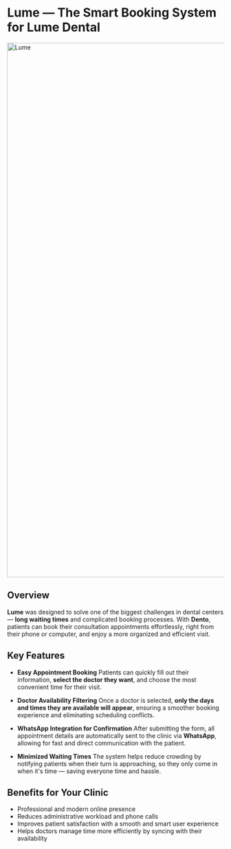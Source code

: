 

# **Lume — The Smart Booking System for Lume Dental**

<img width="1748" height="1240" alt="Lume" src="https://github.com/user-attachments/assets/99166f8a-2cdf-4efa-a3c1-804fdf2d6fab" />


## **Overview**

**Lume** was designed to solve one of the biggest challenges in dental centers — **long waiting times** and complicated booking processes. With **Dento**, patients can book their consultation appointments effortlessly, right from their phone or computer, and enjoy a more organized and efficient visit.

## **Key Features**

* **Easy Appointment Booking**
  Patients can quickly fill out their information, **select the doctor they want**, and choose the most convenient time for their visit.

* **Doctor Availability Filtering**
  Once a doctor is selected, **only the days and times they are available will appear**, ensuring a smoother booking experience and eliminating scheduling conflicts.

* **WhatsApp Integration for Confirmation**
  After submitting the form, all appointment details are automatically sent to the clinic via **WhatsApp**, allowing for fast and direct communication with the patient.

* **Minimized Waiting Times**
  The system helps reduce crowding by notifying patients when their turn is approaching, so they only come in when it's time — saving everyone time and hassle.

## **Benefits for Your Clinic**

* Professional and modern online presence
* Reduces administrative workload and phone calls
* Improves patient satisfaction with a smooth and smart user experience
* Helps doctors manage time more efficiently by syncing with their availability

